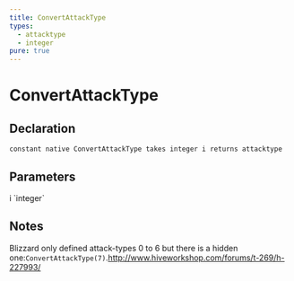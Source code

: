 ```yaml
---
title: ConvertAttackType
types:
  - attacktype
  - integer
pure: true
---
```


# ConvertAttackType

## Declaration

```
constant native ConvertAttackType takes integer i returns attacktype
```

## Parameters
<dl>
  <dt>i `integer`</dt>
  <dd></dd>
</dl>

## Notes 
Blizzard only defined attack-types 0 to 6 but there is a hidden one:`ConvertAttackType(7)`.<http://www.hiveworkshop.com/forums/t-269/h-227993/>